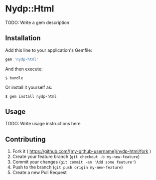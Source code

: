 # Nydp::Html

TODO: Write a gem description

## Installation

Add this line to your application's Gemfile:

```ruby
gem 'nydp-html'
```

And then execute:

    $ bundle

Or install it yourself as:

    $ gem install nydp-html

## Usage

TODO: Write usage instructions here

## Contributing

1. Fork it ( https://github.com/[my-github-username]/nydp-html/fork )
2. Create your feature branch (`git checkout -b my-new-feature`)
3. Commit your changes (`git commit -am 'Add some feature'`)
4. Push to the branch (`git push origin my-new-feature`)
5. Create a new Pull Request
